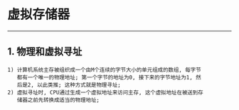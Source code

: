 # **虚拟存储器**
***

## **1. 物理和虚拟寻址**
    1) 计算机系统主存被组织成一个由M个连续的字节大小的单元组成的数组, 每字节
       都有一个唯一的物理地址; 第一个字节的地址为0, 接下来的字节地址为1, 然
       后是2, 以此类推; 这种方式就是物理寻址;
    2) 虚拟寻址时, CPU通过生成一个虚拟地址来访问主存, 这个虚拟地址在被送到存
       储器之前先转换成适当的物理地址;
